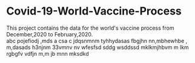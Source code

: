 # Covid-19-World-Vaccine-Process
This project contains  the data for the world's vaccine process from December,2020 to February,2020.  
abc
pojefiodj
,mds a
csa c
jdqsnmnm
tyhhydasas
fbgjhn
nn,mbhewhbe
, m,dasads
h3njnm 
33vmnv nv
wfesfsd
sddg
wsddssd
mklkmjhbvm
m  lkm
rgbgfv
vdfjn
m,m
jb
mnn
mksdkd
